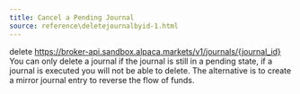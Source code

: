 ```yaml
---
title: Cancel a Pending Journal
source: reference\deletejournalbyid-1.html
---
```


delete https://broker-api.sandbox.alpaca.markets/v1/journals/{journal_id}
You can only delete a journal if the journal is still in a pending state, if a journal is executed you will not be able to delete. The alternative is to create a mirror journal entry to reverse the flow of funds.
